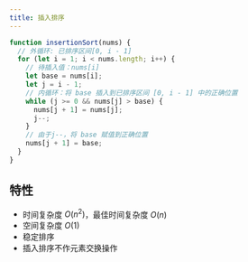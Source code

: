 ```yaml
---
title: 插入排序
---
```


```javascript
function insertionSort(nums) {
  // 外循环: 已排序区间[0, i - 1]
  for (let i = 1; i < nums.length; i++) {
    // 待插入值：nums[i]
    let base = nums[i];
    let j = i - 1;
    // 内循环：将 base 插入到已排序区间 [0, i - 1] 中的正确位置
    while (j >= 0 && nums[j] > base) {
      nums[j + 1] = nums[j];
      j--;
    }
    // 由于j--，将 base 赋值到正确位置
    nums[j + 1] = base;
  }
}
```

## 特性

- 时间复杂度 $O(n^2)$，最佳时间复杂度 $O(n)$
- 空间复杂度 $O(1)$
- 稳定排序
- 插入排序不作元素交换操作
